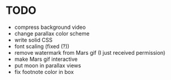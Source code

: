 # TODO
* compress background video
* change parallax color scheme
* write solid CSS
* font scaling (fixed (?))
* remove watermark from Mars gif (I just received permission)
* make Mars gif interactive
* put moon in parallax views
* fix footnote color in box